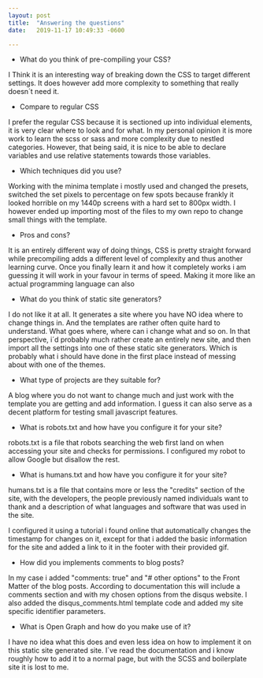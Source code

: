 ```yaml
---
layout: post
title:  "Answering the questions"
date:   2019-11-17 10:49:33 -0600

---
```


*  What do you think of pre-compiling your CSS?

I Think it is an interesting way of breaking down the CSS to target different settings. 
It does however add more complexity to something that really doesn´t need it.

*  Compare to regular CSS

I prefer the regular CSS because it is sectioned up into individual elements, it is very clear where to look and for what. In my personal opinion it is more work to learn the scss or sass and more complexity due to nestled categories.
However, that being said, it is nice to be able to declare variables and use relative statements towards those variables.

*  Which techniques did you use?

Working with the minima template i mostly used and changed the presets, switched the set pixels to percentage on few spots because frankly it looked horrible on my 1440p screens with a hard set to 800px width.
I however ended up importing most of the files to my own repo to change small things with the template.

*  Pros and cons?

It is an entirely different way of doing things, CSS is pretty straight forward while precompiling adds a
different level of complexity and thus another learning curve. Once you finally learn it and how it completely works i am guessing it will work in your favour in terms of speed.
Making it more like an actual programming language can also 

*  What do you think of static site generators?

I do not like it at all. It generates a site where you have NO idea where to change things in.
And the templates are rather often quite hard to understand. What goes where, where can i change what and so on.
In that perspective, i´d probably much rather create an entirely new site, and then import all the settings into one of these static site generators.
Which is probably what i should have done in the first place instead of messing about with one of the themes.

*  What type of projects are they suitable for?

A blog where you do not want to change much and just work with the template you are getting and add information.
I guess it can also serve as a decent platform for testing small javascript features.

*  What is robots.txt and how have you configure it for your site?

robots.txt is a file that robots searching the web first land on when accessing your site and checks for 
permissions. 
I configured my robot to allow Google but disallow the rest.

*  What is humans.txt and how have you configure it for your site?

humans.txt is a file that contains more or less the "credits" section of the site, with the developers, the people previously named individuals want to thank and a description of what languages and software that was used in the site.

I configured it using a tutorial i found online that automatically changes the timestamp for changes on it, except for that i added the basic information for the site and added a link to it in the footer with their provided gif.

*  How did you implements comments to blog posts?

In my case i added "comments: true" and "# other options" to the Front Matter of the blog posts.
According to documentation this will include a comments section and with my chosen options from the disqus website.
I also added the disqus_comments.html template code and added my site specific identifier parameters.

*  What is Open Graph and how do you make use of it?

I have no idea what this does and even less idea on how to implement it on this static site generated site.
I´ve read the documentation and i know roughly how to add it to a normal page, but with the SCSS and boilerplate site it is lost to me.